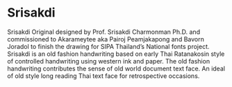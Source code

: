 # Srisakdi
Srisakdi
Original designed by Prof. Srisakdi Charmonman Ph.D. and commissioned to Akarameytee aka Pairoj Peamjakapong and Bavorn Joradol to finish the drawing for SIPA Thailand’s National fonts project. Srisakdi is an old fashion handwriting based on early Thai Ratanakosin style of controlled handwriting using western ink and paper. The old fashion handwriting contributes the sense of old world document text face. An ideal of old style long reading Thai text face for retrospective occasions.
